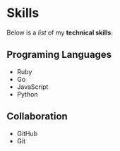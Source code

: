 # Skills

Below is a _list_ of my **technical skills**:

## Programing Languages
- Ruby
- Go
- JavaScript
- Python

## Collaboration
- GitHub
- Git
